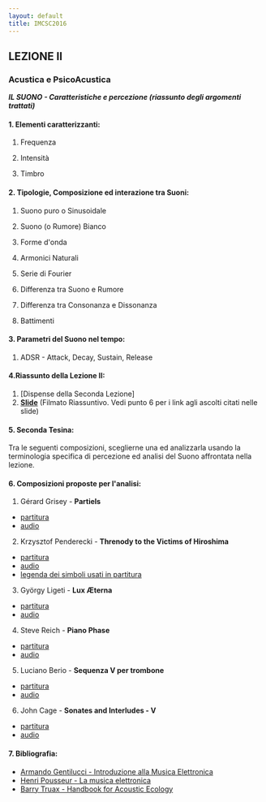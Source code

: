 ```yaml
---
layout: default
title: IMCSC2016
---
```


## LEZIONE II

### Acustica e PsicoAcustica

***IL SUONO - Caratteristiche e percezione (riassunto degli argomenti trattati)***

#### 1. Elementi caratterizzanti:

1. Frequenza

2. Intensità 

3. Timbro


#### 2. Tipologie, Composizione ed interazione tra Suoni:

1. Suono puro o Sinusoidale

2. Suono (o Rumore) Bianco

3. Forme d'onda

4. Armonici Naturali

5. Serie di Fourier

6. Differenza tra Suono e Rumore

7. Differenza tra Consonanza e Dissonanza

8. Battimenti

#### 3. Parametri del Suono nel tempo:

1. ADSR - Attack, Decay, Sustain, Release


#### 4.Riassunto della Lezione II:

1. [Dispense della Seconda Lezione]
2. [**Slide**](https://www.dropbox.com/s/u6qt2o0in6kesqu/Imcsc-slide-video.m4v?dl=0) (Filmato Riassuntivo. Vedi punto 6 per i link agli ascolti citati nelle slide)

#### 5. Seconda Tesina:

Tra le seguenti composizioni, sceglierne una ed analizzarla usando la terminologia specifica di percezione ed analisi del Suono affrontata nella lezione.

#### 6. Composizioni proposte per l'analisi:

1. Gérard Grisey - **Partiels**
- [partitura](https://www.dropbox.com/s/w2ji6mvmrfu0o2g/Grisey_Partiels_MASTER_SCORE.pdf?dl=0)
- [audio](https://youtu.be/jqzukP_BtW8)

2. Krzysztof Penderecki -  **Threnody to the Victims of Hiroshima**
- [partitura](https://www.dropbox.com/s/25tsfj0mkm78opi/Threnody.pdf?dl=0)
- [audio](https://youtu.be/HilGthRhwP8)
- [legenda dei simboli usati in partitura](https://youtu.be/2DD7gzDYBgY)

3. György Ligeti - **Lux Æterna**
- [partitura](https://www.dropbox.com/s/i9zw2m4xt31deuh/Lux%20Aeterna.pdf?dl=0)
- [audio](https://youtu.be/Zy8SQ-LWC20)

4. Steve Reich - **Piano Phase**
- [partitura](https://www.dropbox.com/s/o2457gbmmk1sipp/PianoPhase.pdf?dl=0)
- [audio](https://youtu.be/i0345c6zNfM)

5. Luciano Berio - **Sequenza V per trombone**
- [partitura](https://www.dropbox.com/s/25tsfj0mkm78opi/Threnody.pdf?dl=0)
- [audio](https://youtu.be/bwj6ZptPnDo)

6. John Cage - **Sonates and Interludes - V**
- [partitura](https://www.dropbox.com/s/np9l64vvw1z411d/Cage%20-%20Sonatas%20and%20Interludes%20for%20prepared%20piano.pdf?dl=0)
- [audio](https://youtu.be/jRHoKZRYBlY)



#### 7. Bibliografia:

- [Armando Gentilucci - Introduzione alla Musica Elettronica](https://copy.com/gmatZ8qkaw1WROAG)
- [Henri Pousseur - La musica elettronica](https://www.dropbox.com/s/hzafguvw6y7iecc/Pousseur_La%20musica%20elettronica.pdf?dl=0)
- [Barry Truax - Handbook for Acoustic Ecology](http://www.sfu.ca/sonic-studio/handbook/)
